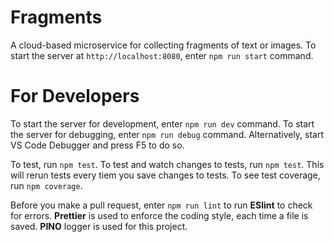 # Fragments

A cloud-based microservice for collecting fragments of text or images.
To start the server at `http://localhost:8080`, enter `npm run start` command.

# For Developers

To start the server for development, enter `npm run dev` command.
To start the server for debugging, enter `npm run debug` command. Alternatively, start VS Code Debugger and press F5 to do so.

To test, run `npm test`.
To test and watch changes to tests, run `npm test`. This will rerun tests every tiem you save changes to tests.
To see test coverage, run `npm coverage`.

Before you make a pull request, enter `npm run lint` to run **ESlint** to check for errors.
**Prettier** is used to enforce the coding style, each time a file is saved.
**PINO** logger is used for this project.

